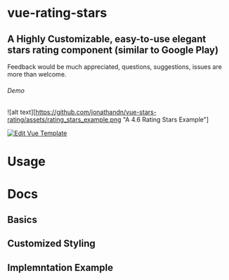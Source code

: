 # vue-rating-stars
## A Highly Customizable, easy-to-use elegant stars rating component (similar to Google Play)

Feedback would be much appreciated, questions, suggestions, issues are more than welcome.

###### Demo

![alt text][https://github.com/jonathandn/vue-stars-rating/assets/rating_stars_example.png "A 4.6 Rating Stars Example"]

[![Edit Vue Template](https://codesandbox.io/static/img/play-codesandbox.svg)](https://codesandbox.io/s/9846q4oz4r)

# Usage

# Docs

## Basics

## Customized Styling

## Implemntation Example
